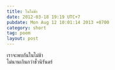 ```yaml
---
title: ในไม่ช้า
date: 2012-03-18 19:19 UTC+7
pubdate: Mon Aug 12 10:01:14 2013 +0700
category: short
tag: poem
layout: post
---
```


เราจะพบกันในไม่ช้า  
ไม่นานเกินกว่าชั่วนิรันดร์
